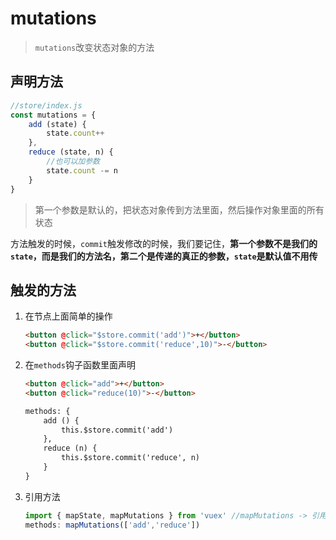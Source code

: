 # mutations

> `mutations`改变状态对象的方法



## 声明方法

```js
//store/index.js
const mutations = {
    add (state) {
        state.count++
    },
    reduce (state, n) {
        //也可以加参数
        state.count -= n
    }
}
```

> 第一个参数是默认的，把状态对象传到方法里面，然后操作对象里面的所有状态

方法触发的时候，`commit`触发修改的时候，我们要记住，**第一个参数不是我们的`state`，而是我们的方法名，第二个是传递的真正的参数，`state`是默认值不用传**

## 触发的方法

1. 在节点上面简单的操作

    ```html
    <button @click="$store.commit('add')">+</button>
    <button @click="$store.commit('reduce',10)">-</button>
    ```

2. 在`methods`钩子函数里面声明

    ```html
    <button @click="add">+</button>
    <button @click="reduce(10)">-</button>
    
    methods: {
        add () {
        	this.$store.commit('add')
        },
        reduce (n) {
        	this.$store.commit('reduce', n)
        }
    }
    ```

3. 引用方法

   ```js
   import { mapState, mapMutations } from 'vuex' //mapMutations -> 引用方法
   methods: mapMutations(['add','reduce'])
   ```

